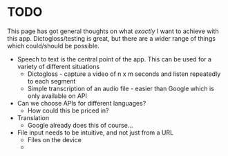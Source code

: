 # TODO

This page has got general thoughts on what _exactly_ I want to achieve with this app. Dictogloss/testing is great, but
there are a wider range of things which could/should be possible.


* Speech to text is the central point of the app. This can be used for a variety of different situations
    * Dictogloss - capture a video of n x m seconds and listen repeatedly to each segment
    * Simple transcription of an audio file - easier than Google which is only available on API     
* Can we choose APIs for different languages?
    * How could this be priced in?
* Translation
    * Google already does this of course...
* File input needs to be intuitive, and not just from a URL
    * Files on the device
    * 
